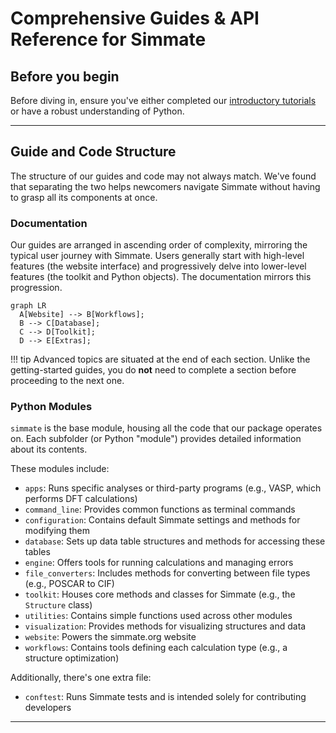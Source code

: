 # Comprehensive Guides & API Reference for Simmate

## Before you begin

Before diving in, ensure you've either completed our [introductory tutorials](/simmate/getting_started/overview/) or have a robust understanding of Python.

------------------------------------------------------------

## Guide and Code Structure

The structure of our guides and code may not always match. We've found that separating the two helps newcomers navigate Simmate without having to grasp all its components at once.

### Documentation

Our guides are arranged in ascending order of complexity, mirroring the typical user journey with Simmate. Users generally start with high-level features (the website interface) and progressively delve into lower-level features (the toolkit and Python objects). The documentation mirrors this progression.

``` mermaid
graph LR
  A[Website] --> B[Workflows];
  B --> C[Database];
  C --> D[Toolkit];
  D --> E[Extras];
```

!!! tip
    Advanced topics are situated at the end of each section. Unlike the 
    getting-started guides, you do **not** need to complete a section before 
    proceeding to the next one.

### Python Modules

`simmate` is the base module, housing all the code that our package operates on. Each subfolder (or Python "module") provides detailed information about its contents.

These modules include:

- `apps`: Runs specific analyses or third-party programs (e.g., VASP, which performs DFT calculations)
- `command_line`: Provides common functions as terminal commands
- `configuration`: Contains default Simmate settings and methods for modifying them
- `database`: Sets up data table structures and methods for accessing these tables
- `engine`: Offers tools for running calculations and managing errors
- `file_converters`: Includes methods for converting between file types (e.g., POSCAR to CIF)
- `toolkit`: Houses core methods and classes for Simmate (e.g., the `Structure` class)
- `utilities`: Contains simple functions used across other modules
- `visualization`: Provides methods for visualizing structures and data
- `website`: Powers the simmate.org website
- `workflows`: Contains tools defining each calculation type (e.g., a structure optimization)

Additionally, there's one extra file:

- `conftest`: Runs Simmate tests and is intended solely for contributing developers

------------------------------------------------------------